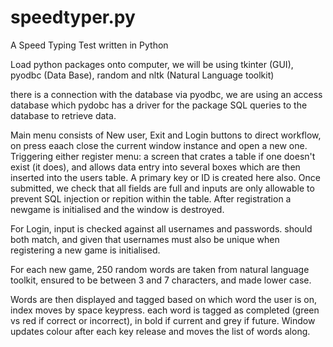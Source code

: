 # speedtyper.py
A Speed Typing Test written in Python

Load python packages onto computer, we will be using tkinter (GUI), pyodbc (Data Base), random and nltk (Natural Language toolkit)

there is a connection with the database via pyodbc, we are using an access database which pydobc has a driver for the package SQL queries to the database to retrieve data. 

Main menu consists of New user, Exit and Login buttons to direct workflow, on press eaach close the current window instance and open a new one. Triggering either register menu: a screen that crates a table if one doesn't exist (it does), and allows data entry into several boxes which are then inserted into the users table. A primary key or ID is created here also. Once submitted, we check that all fields are full and inputs are only allowable to prevent SQL injection or repition within the table. After registration a newgame is initialised and the window is destroyed.

For Login, input is checked against all usernames and passwords. should both match, and given that usernames must also be unique when registering a new game is initialised. 

For each new game, 250 random words are taken from natural language toolkit, ensured to be between 3 and 7 characters, and made lower case. 

Words are then displayed and tagged based on which word the user is on, index moves by space keypress. each word is tagged as completed (green vs red if correct or incorrect), in bold if current and grey if future. Window updates colour after each key release and moves the list of words along.
